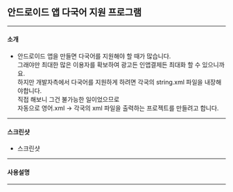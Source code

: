 ## **안드로이드 앱 다국어 지원 프로그램**
***

#### 소개   

- 안드로이드 앱을 만들면 다국어를 지원해야 할 때가 많습니다.   
그래야만 최대한 많은 이용자를 확보하여 광고든 인앱결제든 최대화 할 수 있으니까요.   
하지만 개발자측에서 다국어를 지원하게 하려면 각국의 string.xml 파일을 내장해야합니다.   
직접 해보니 그건 불가능한 일이었으므로   
자동으로 영어.xml -> 각국의 xml 파일을 출력하는 프로젝트를 만들려고 합니다.    

***

#### 스크린샷    

- 스크린샷    

***

#### 사용설명    


***


